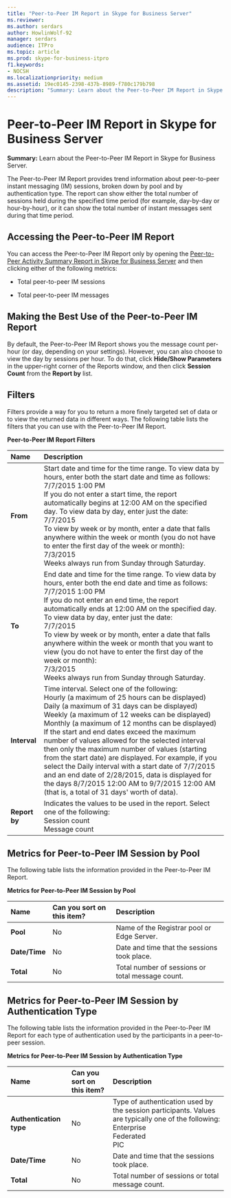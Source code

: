 ```yaml
---
title: "Peer-to-Peer IM Report in Skype for Business Server"
ms.reviewer: 
ms.author: serdars
author: HowlinWolf-92
manager: serdars
audience: ITPro
ms.topic: article
ms.prod: skype-for-business-itpro
f1.keywords:
- NOCSH
ms.localizationpriority: medium
ms.assetid: 19ec0145-2398-437b-8989-f780c179b798
description: "Summary: Learn about the Peer-to-Peer IM Report in Skype for Business Server."
---
```


# Peer-to-Peer IM Report in Skype for Business Server
 
**Summary:** Learn about the Peer-to-Peer IM Report in Skype for Business Server.
  
The Peer-to-Peer IM Report provides trend information about peer-to-peer instant messaging (IM) sessions, broken down by pool and by authentication type. The report can show either the total number of sessions held during the specified time period (for example, day-by-day or hour-by-hour), or it can show the total number of instant messages sent during that time period.
  
## Accessing the Peer-to-Peer IM Report

You can access the Peer-to-Peer IM Report only by opening the [Peer-to-Peer Activity Summary Report in Skype for Business Server](peer-to-peer-activity-summary-report.md) and then clicking either of the following metrics:
  
- Total peer-to-peer IM sessions
    
- Total peer-to-peer IM messages
    
## Making the Best Use of the Peer-to-Peer IM Report

By default, the Peer-to-Peer IM Report shows you the message count per-hour (or day, depending on your settings). However, you can also choose to view the day by sessions per hour. To do that, click **Hide/Show Parameters** in the upper-right corner of the Reports window, and then click **Session Count** from the **Report by** list.
  
## Filters

Filters provide a way for you to return a more finely targeted set of data or to view the returned data in different ways. The following table lists the filters that you can use with the Peer-to-Peer IM Report.
  
**Peer-to-Peer IM Report Filters**

|**Name**|**Description**|
|:-----|:-----|
|**From** <br/> |Start date and time for the time range. To view data by hours, enter both the start date and time as follows:  <br/> 7/7/2015 1:00 PM  <br/> If you do not enter a start time, the report automatically begins at 12:00 AM on the specified day. To view data by day, enter just the date:  <br/> 7/7/2015  <br/> To view by week or by month, enter a date that falls anywhere within the week or month (you do not have to enter the first day of the week or month):  <br/> 7/3/2015  <br/> Weeks always run from Sunday through Saturday.  <br/> |
|**To** <br/> |End date and time for the time range. To view data by hours, enter both the end date and time as follows:  <br/> 7/7/2015 1:00 PM  <br/> If you do not enter an end time, the report automatically ends at 12:00 AM on the specified day. To view data by day, enter just the date:  <br/> 7/7/2015  <br/> To view by week or by month, enter a date that falls anywhere within the week or month that you want to view (you do not have to enter the first day of the week or month):  <br/> 7/3/2015  <br/> Weeks always run from Sunday through Saturday.  <br/> |
|**Interval** <br/> | Time interval. Select one of the following: <br/>  Hourly (a maximum of 25 hours can be displayed) <br/>  Daily (a maximum of 31 days can be displayed) <br/>  Weekly (a maximum of 12 weeks can be displayed) <br/>  Monthly (a maximum of 12 months can be displayed) <br/>  If the start and end dates exceed the maximum number of values allowed for the selected interval then only the maximum number of values (starting from the start date) are displayed. For example, if you select the Daily interval with a start date of 7/7/2015 and an end date of 2/28/2015, data is displayed for the days 8/7/2015 12:00 AM to 9/7/2015 12:00 AM (that is, a total of 31 days' worth of data). <br/> |
|**Report by** <br/> | Indicates the values to be used in the report. Select one of the following: <br/>  Session count <br/>  Message count <br/> |
   
## Metrics for Peer-to-Peer IM Session by Pool

The following table lists the information provided in the Peer-to-Peer IM Report.
  
**Metrics for Peer-to-Peer IM Session by Pool**

|**Name**|**Can you sort on this item?**|**Description**|
|:-----|:-----|:-----|
|**Pool** <br/> |No  <br/> |Name of the Registrar pool or Edge Server.  <br/> |
|**Date/Time** <br/> |No  <br/> |Date and time that the sessions took place.  <br/> |
|**Total** <br/> |No  <br/> |Total number of sessions or total message count.  <br/> |
   
## Metrics for Peer-to-Peer IM Session by Authentication Type

The following table lists the information provided in the Peer-to-Peer IM Report for each type of authentication used by the participants in a peer-to-peer session.
  
**Metrics for Peer-to-Peer IM Session by Authentication Type**

|**Name**|**Can you sort on this item?**|**Description**|
|:-----|:-----|:-----|
|**Authentication type** <br/> |No  <br/> | Type of authentication used by the session participants. Values are typically one of the following: <br/>  Enterprise <br/>  Federated <br/>  PIC <br/> |
|**Date/Time** <br/> |No  <br/> |Date and time that the sessions took place.  <br/> |
|**Total** <br/> |No  <br/> |Total number of sessions or total message count.  <br/> |
   

